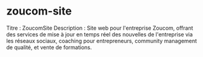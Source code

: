 # zoucom-site
Titre : ZoucomSite  Description : Site web pour l'entreprise Zoucom, offrant des services de mise à jour en temps réel des nouvelles de l'entreprise via les réseaux sociaux, coaching pour entrepreneurs, community management de qualité, et vente de formations.
